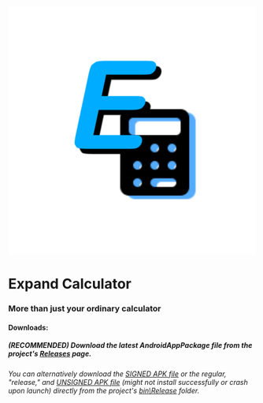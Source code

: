 ![](https://github.com/j-m-a-g/Expand_Calculator/blob/master/MultiPurposeCalculatorApp.Android/Resources/drawable/Expand_Calculator_Icon.png?raw=true)
# Expand Calculator
### More than just your ordinary calculator
#### Downloads:
##### (RECOMMENDED) Download the latest AndroidAppPackage file from the project's [Releases](https://github.com/j-m-a-g/Expand_Calculator/releases) page.
###### You can alternatively download the [SIGNED APK file](https://github.com/j-m-a-g/Expand_Calculator/blob/master/MultiPurposeCalculatorApp.Android/bin/Release/com.companyname.ExpandCalculator-Signed.apk) or the regular, "release," and [UNSIGNED APK file](https://github.com/j-m-a-g/Expand_Calculator/blob/master/MultiPurposeCalculatorApp.Android/bin/Release/com.companyname.ExpandCalculator.apk) (might not install successfully or crash upon launch) directly from the project's [bin\Release](https://github.com/j-m-a-g/Expand_Calculator/tree/master/MultiPurposeCalculatorApp.Android/bin/Release) folder.
